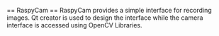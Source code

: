  == RaspyCam ==
RaspyCam provides a simple interface for recording images. Qt creator is used to design the interface while the camera interface is accessed using OpenCV Libraries.
